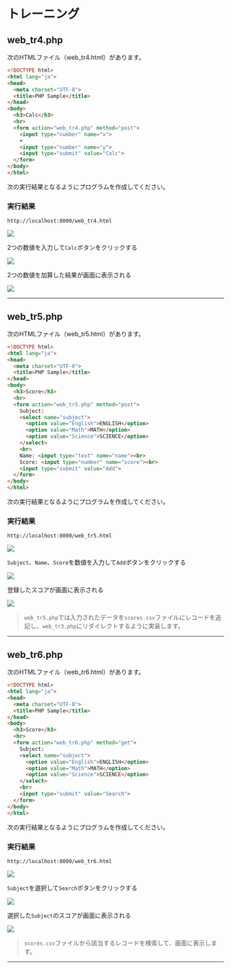 # トレーニング

## web_tr4.php

次のHTMLファイル（web_tr4.html）があります。

```html
<!DOCTYPE html>
<html lang="ja">
<head>
  <meta charset="UTF-8">
  <title>PHP Sample</title>
</head>
<body>
  <h3>Calc</h3>
  <hr>
  <form action="web_tr4.php" method="post">
    <input type="number" name="x">
    +
    <input type="number" name="y">
    <input type="submit" value="Calc">
  </form>
</body>
</html>
```

次の実行結果となるようにプログラムを作成してください。

### 実行結果

```
http://localhost:8000/web_tr4.html
```

<img src="img/04.png?a">

2つの数値を入力して`Calc`ボタンをクリックする

<img src="img/05.png?a">

2つの数値を加算した結果が画面に表示される

<img src="img/06.png?a">

---


## web_tr5.php

次のHTMLファイル（web_tr5.html）があります。

```html
<!DOCTYPE html>
<html lang="ja">
<head>
  <meta charset="UTF-8">
  <title>PHP Sample</title>
</head>
<body>
  <h3>Score</h3>
  <hr>
  <form action="web_tr5.php" method="post">
    Subject:
    <select name="subject">
      <option value="English">ENGLISH</option>
      <option value="Math">MATH</option>
      <option value="Science">SCIENCE</option>
    </select>
    <br>
    Name: <input type="text" name="name"><br>
    Score: <input type="number" name="score"><br>
    <input type="submit" value="Add">
  </form>
</body>
</html>
```

次の実行結果となるようにプログラムを作成してください。

### 実行結果

```
http://localhost:8000/web_tr5.html
```

<img src="img/07.png">

`Subject`、`Name`、`Score`を数値を入力して`Add`ボタンをクリックする

<img src="img/08.png">

登録したスコアが画面に表示される

<img src="img/09.png">

> `web_tr5.php`では入力されたデータを`scores.csv`ファイルにレコードを追記し、`web_tr3.php`にリダイレクトするように実装します。

---


## web_tr6.php

次のHTMLファイル（web_tr6.html）があります。

```html
<!DOCTYPE html>
<html lang="ja">
<head>
  <meta charset="UTF-8">
  <title>PHP Sample</title>
</head>
<body>
  <h3>Score</h3>
  <hr>
  <form action="web_tr6.php" method="get">
    Subject:
    <select name="subject">
      <option value="English">ENGLISH</option>
      <option value="Math">MATH</option>
      <option value="Science">SCIENCE</option>
    </select>
    <br>
    <input type="submit" value="Search">
  </form>
</body>
</html>
```

次の実行結果となるようにプログラムを作成してください。

### 実行結果

```
http://localhost:8000/web_tr6.html
```

<img src="img/10.png?a">

`Subject`を選択して`Search`ボタンをクリックする

<img src="img/11.png?a">

選択した`Subject`のスコアが画面に表示される

<img src="img/12.png?a">

> `scores.csv`ファイルから該当するレコードを検索して、画面に表示します。

---
